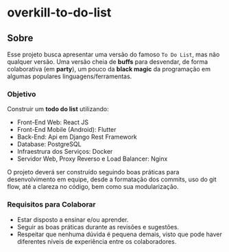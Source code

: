 # overkill-to-do-list

## Sobre
Esse projeto busca apresentar uma versão do famoso `To Do List`, mas não qualquer versão. Uma versão cheia de __buffs__ para desvendar, de forma colaborativa (em __party__), um pouco da __black magic__ da programação em algumas populares linguagens/ferramentas.

### Objetivo
Construir um __todo do list__ utilizando:

- Front-End Web: React JS
- Front-End Mobile (Android): Flutter
- Back-End: Api em Django Rest Framework
- Database: PostgreSQL
- Infraestrura dos Serviços: Docker
- Servidor Web, Proxy Reverso e Load Balancer: Nginx

O projeto deverá ser construído seguindo boas práticas para desenvolvimento em equipe, desde a formatação dos commits, uso do git flow, até a clareza no código, bem como sua modularização.

### Requisitos para Colaborar

- Estar disposto a ensinar e/ou aprender.
- Seguir as boas práticas durante as revisões e sugestões.
- Respeitar que nenhuma dúvida é pequena demais, visto que pode haver diferentes níveis de experiência entre os colaboradores.